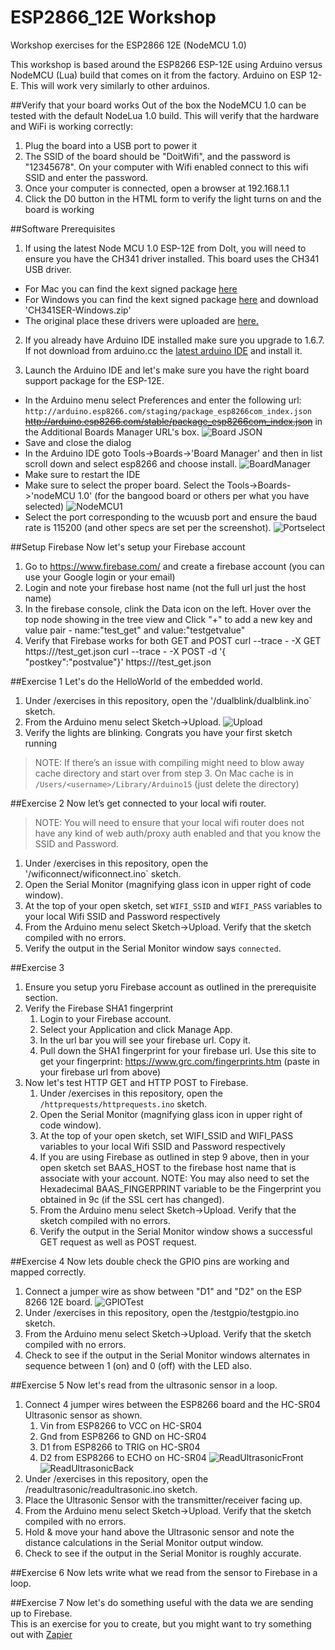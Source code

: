 # ESP2866_12E Workshop
Workshop exercises for the ESP2866 12E (NodeMCU 1.0)

This workshop is based around the ESP8266 ESP-12E using Arduino versus NodeMCU (Lua) build that comes on it from the factory.
Arduino on ESP 12-E.  This will work very similarly to other arduinos.

##Verify that your board works
Out of the box the NodeMCU 1.0 can be tested with the default NodeLua 1.0 build.  This will verify that the hardware and WiFi is working correctly:

1. Plug the board into a USB port to power it
2. The SSID of the board should be "DoitWifi", and the password is "12345678".  On your computer with Wifi enabled connect to this wifi SSID and enter the password.  
3. Once your computer is connected, open a browser at 192.168.1.1
4. Click the D0 button in the HTML form to verify the light turns on and the board is working

##Software Prerequisites

1. If using the latest Node MCU 1.0 ESP-12E from DoIt, you will need to ensure you have the CH341 driver installed.  This board uses the CH341 USB driver.
* For Mac you can find the kext signed package [here](packages/CH34x_Install-KextSigned-Mac)
* For Windows you can find the kext signed package [here](packages) and download 'CH341SER-Windows.zip'
* The original place these drivers were uploaded are [here.](http://blog.sengotta.net/wp-content/uploads/2015/11/CH34x_Install.zip)

2. If you already have Arduino IDE installed make sure you upgrade to 1.6.7.  If not download from arduino.cc the [latest arduino IDE](https://www.arduino.cc/en/Main/Software) and install it.

3. Launch the Arduino IDE and let's make sure you have the right board support package for the ESP-12E.  
* In the Arduino menu select Preferences and enter the following url: `http://arduino.esp8266.com/staging/package_esp8266com_index.json`  ~~http://arduino.esp8266.com/stable/package_esp8266com_index.json~~ in the Additional Boards Manager URL's box.  ![Board JSON](content/BSPjsonurl.png) 
* Save and close the dialog
* In the Arduino IDE goto Tools->Boards->'Board Manager' and then in list scroll down and select esp8266 and choose install. ![BoardManager](content/ESPBSP.png)
* Make sure to restart the IDE
* Make sure to select the proper board.  Select the Tools->Boards->'nodeMCU 1.0'  (for the bangood board or others per what you have selected) ![NodeMCU1](content/NodeMCU1.png)
* Select the port corresponding to the wcuusb port and ensure the baud rate is 115200 (and other specs are set per the screenshot).  ![Portselect](content/Portselect.png)

##Setup Firebase 
Now let's setup your Firebase account

1. Go to https://www.firebase.com/ and create a firebase account (you can use your Google login or your email)
2. Login and note your firebase host name (not the full url just the host name)
3. In the firebase console, clink the Data icon on the left.  Hover over the top node showing in the tree view and Click "+" to add a new key and value pair  - name:"test_get" and value:"testgetvalue"
4. Verify that Firebase works for both GET and POST
		curl --trace - -X GET https://<yourfirebaseurl>/test_get.json
		curl --trace - -X POST -d '{ "postkey":"postvalue"}' https://<yourfirebaseurl>/test_get.json

##Exercise 1
Let's do the HelloWorld of the embedded world.

1. Under /exercises in this repository, open the '/dualblink/dualblink.ino` sketch.  
2. From the Arduino menu select Sketch->Upload.  ![Upload](content/Upload.png)
3. Verify the lights are blinking.  Congrats you have your first sketch running
> NOTE: If there’s an issue with compiling might need to blow away cache directory and start over from step 3.  On Mac cache is in `/Users/<username>/Library/Arduino15` (just delete the directory)

##Exercise 2
Now let’s get connected to your local wifi router.  
> NOTE: You will need to ensure that your local wifi router does not have any kind of web auth/proxy auth enabled and that you know the SSID and Password.

1. Under /exercises in this repository, open the '/wificonnect/wificonnect.ino` sketch.
2. Open the Serial Monitor (magnifying glass icon in upper right of code window).
3. At the top of your open sketch, set `WIFI_SSID` and `WIFI_PASS` variables to your local Wifi SSID and Password respectively
4. From the Arduino menu select Sketch->Upload.  Verify that the sketch compiled with no errors.
5. Verify the output in the Serial Monitor window says `connected`.


##Exercise 3

1. Ensure you setup yoru Firebase account as outlined in the prerequisite section.
2. Verify the Firebase SHA1 fingerprint
	1. Login to your Firebase account.  
	2. Select your Application and click Manage App.  
	3. In the url bar you will see your firebase url.  Copy it.
	4. Pull down the SHA1 fingerprint for your firebase url.  Use this site to get your fingerprint: https://www.grc.com/fingerprints.htm (paste in your firebase url from above)
3. Now let's test HTTP GET and HTTP POST to Firebase.
	1. Under /exercises in this repository, open the `/httprequests/httprequests.ino` sketch.
	2. Open the Serial Monitor (magnifying glass icon in upper right of code window).
	3. At the top of your open sketch, set WIFI_SSID and WIFI_PASS variables to your local Wifi SSID and Password respectively
	4. If you are using Firebase as outlined in step 9 above, then in your open sketch set BAAS_HOST to the firebase host name that is associate with your account.  NOTE: You may also need to set the Hexadecimal BAAS_FINGERPRINT variable to be the Fingerprint you obtained in 9c (if the SSL cert has changed).
	5. From the Arduino menu select Sketch->Upload.  Verify that the sketch compiled with no errors.
	6. Verify the output in the Serial Monitor window shows a successful GET request as well as POST request.

##Exercise 4
Now lets double check the GPIO pins are working and mapped correctly.

1. Connect a jumper wire as show between "D1" and "D2" on the ESP 8266 12E board. ![GPIOTest](content/GPIOTest.JPG) 
2. Under /exercises in this repository, open the /testgpio/testgpio.ino sketch.
3. From the Arduino menu select Sketch->Upload.  Verify that the sketch compiled with no errors.
4. Check to see if the output in the Serial Monitor windows alternates in sequence between 1 (on) and 0 (off) with the LED also.

##Exercise 5
Now let's read from the ultrasonic sensor in a loop.

1. Connect 4 jumper wires between the ESP8266 board and the HC-SR04 Ultrasonic sensor as shown.  
	1. Vin from ESP8266 to VCC on HC-SR04
	2. Gnd from ESP8266 to GND on HC-SR04
	3. D1 from ESP8266 to TRIG on HC-SR04
	4. D2 from ESP8266 to ECHO on HC-SR04
![ReadUltrasonicFront](content/ReadUltrasonicFront.JPG)
![ReadUltrasonicBack](content/ReadUltrasonicBack.JPG)
2. Under /exercises in this repository, open the /readultrasonic/readultrasonic.ino sketch.
3. Place the Ultrasonic Sensor with the transmitter/receiver facing up.
4. From the Arduino menu select Sketch->Upload.  Verify that the sketch compiled with no errors.
5. Hold & move your hand above the Ultrasonic sensor and note the distance calculations in the Serial Monitor output window.
6. Check to see if the output in the Serial Monitor is roughly accurate.

##Exercise 6
Now lets write what we read from the sensor to Firebase in a loop.

##Exercise 7
Now let's do something useful with the data we are sending up to Firebase.  
This is an exercise for you to create, but you might want to try something out with [Zapier](https://zapier.com/zapbook/firebase/) 

